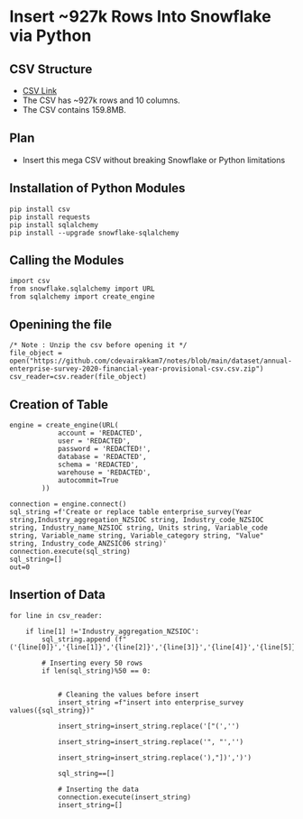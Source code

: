 # Insert ~927k Rows Into Snowflake via Python

## CSV Structure  
* [CSV Link](https://github.com/cdevairakkam7/notes/blob/main/dataset/annual-enterprise-survey-2020-financial-year-provisional-csv.csv.zip)
* The CSV has ~927k rows and 10 columns. 
* The CSV contains 159.8MB.

## Plan 
* Insert this mega CSV without breaking Snowflake or Python limitations 

## Installation of Python Modules 
```
pip install csv 
pip install requests 
pip install sqlalchemy
pip install --upgrade snowflake-sqlalchemy
```

## Calling the Modules 
```
import csv
from snowflake.sqlalchemy import URL
from sqlalchemy import create_engine
```

## Openining the file 
```
/* Note : Unzip the csv before opening it */
file_object = open("https://github.com/cdevairakkam7/notes/blob/main/dataset/annual-enterprise-survey-2020-financial-year-provisional-csv.csv.zip")
csv_reader=csv.reader(file_object)
```

## Creation of Table 
```
engine = create_engine(URL(
            account = 'REDACTED',
            user = 'REDACTED',
            password = 'REDACTED!',
            database = 'REDACTED',
            schema = 'REDACTED',
            warehouse = 'REDACTED',
            autocommit=True
        ))

connection = engine.connect()
sql_string =f'Create or replace table enterprise_survey(Year  string,Industry_aggregation_NZSIOC string, Industry_code_NZSIOC string, Industry_name_NZSIOC string, Units string, Variable_code string, Variable_name string, Variable_category string, "Value" string, Industry_code_ANZSIC06 string)'
connection.execute(sql_string)
sql_string=[]
out=0
```

## Insertion of Data 
```
for line in csv_reader:

    if line[1] !='Industry_aggregation_NZSIOC':
        sql_string.append (f"('{line[0]}','{line[1]}','{line[2]}','{line[3]}','{line[4]}','{line[5]}','{line[6]}','{line[7]}','{line[8]}','{line[9]}'),")
        
        # Inserting every 50 rows
        if len(sql_string)%50 == 0:
        
        
            # Cleaning the values before insert
            insert_string =f"insert into enterprise_survey values({sql_string})"
            
            insert_string=insert_string.replace('["(','')
            
            insert_string=insert_string.replace('", "','')
            
            insert_string=insert_string.replace('),"])',')')
            
            sql_string==[]
            
            # Inserting the data
            connection.execute(insert_string)
            insert_string=[]
```
